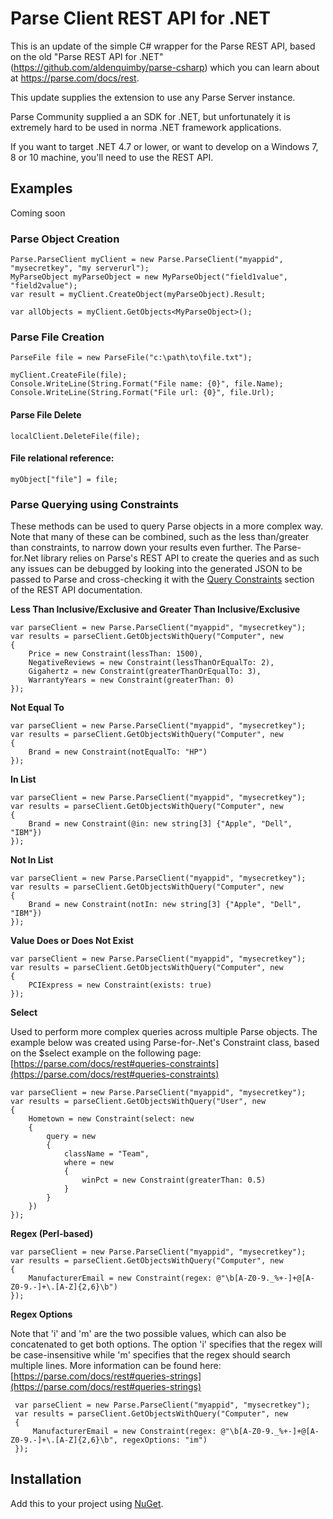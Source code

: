 # Parse Client REST API for .NET

This is an update of the simple C# wrapper for the Parse REST API, based on the old "Parse REST API for .NET" (https://github.com/aldenquimby/parse-csharp) which you can learn about at https://parse.com/docs/rest.

This update supplies the extension to use any Parse Server instance.

Parse Community supplied a an SDK for .NET, but unfortunately it is extremely hard to be used in norma .NET framework applications.

If you want to target .NET 4.7 or lower, or want to develop on a Windows 7, 8 or 10 machine, you'll need to use the REST API.

## Examples 
Coming soon

### Parse Object Creation

	Parse.ParseClient myClient = new Parse.ParseClient("myappid", "mysecretkey", "my serverurl");
	MyParseObject myParseObject = new MyParseObject("field1value", "field2value");
	var result = myClient.CreateObject(myParseObject).Result;
	
	var allObjects = myClient.GetObjects<MyParseObject>();
    
### Parse File Creation
	ParseFile file = new ParseFile("c:\path\to\file.txt");
	
	myClient.CreateFile(file);
	Console.WriteLine(String.Format("File name: {0}", file.Name);
	Console.WriteLine(String.Format("File url: {0}", file.Url);

#### Parse File Delete
	localClient.DeleteFile(file);
	
#### File relational reference:
	myObject["file"] = file;

### Parse Querying using Constraints

These methods can be used to query Parse objects in a more complex way. Note that many of these can be combined, 
such as the less than/greater than constraints, to narrow down your results even further. The Parse-for.Net library
relies on Parse's REST API to create the queries and as such any issues can be debugged by looking into the generated
JSON to be passed to Parse and cross-checking it with the [Query Constraints](https://parse.com/docs/rest#queries-constraints) 
section of the REST API documentation.
    
**Less Than Inclusive/Exclusive and Greater Than Inclusive/Exclusive**

    var parseClient = new Parse.ParseClient("myappid", "mysecretkey");
    var results = parseClient.GetObjectsWithQuery("Computer", new
    {
        Price = new Constraint(lessThan: 1500),
        NegativeReviews = new Constraint(lessThanOrEqualTo: 2),
        Gigahertz = new Constraint(greaterThanOrEqualTo: 3),
        WarrantyYears = new Constraint(greaterThan: 0)
    });

**Not Equal To**

    var parseClient = new Parse.ParseClient("myappid", "mysecretkey");
    var results = parseClient.GetObjectsWithQuery("Computer", new
    {
        Brand = new Constraint(notEqualTo: "HP")
    });

**In List**

    var parseClient = new Parse.ParseClient("myappid", "mysecretkey");
    var results = parseClient.GetObjectsWithQuery("Computer", new
    {
        Brand = new Constraint(@in: new string[3] {"Apple", "Dell", "IBM"})
    });

**Not In List**

    var parseClient = new Parse.ParseClient("myappid", "mysecretkey");
    var results = parseClient.GetObjectsWithQuery("Computer", new
    {
        Brand = new Constraint(notIn: new string[3] {"Apple", "Dell", "IBM"})
    });

**Value Does or Does Not Exist**

    var parseClient = new Parse.ParseClient("myappid", "mysecretkey");
    var results = parseClient.GetObjectsWithQuery("Computer", new
    {
        PCIExpress = new Constraint(exists: true)
    });
    
**Select**

Used to perform more complex queries across multiple Parse objects. The example below was created using 
Parse-for-.Net's Constraint class, based on the $select example on the following page: [https://parse.com/docs/rest#queries-constraints](https://parse.com/docs/rest#queries-constraints)

    var parseClient = new Parse.ParseClient("myappid", "mysecretkey");
    var results = parseClient.GetObjectsWithQuery("User", new
    {
        Hometown = new Constraint(select: new
        {
            query = new
            {
                className = "Team",
                where = new 
                { 
                    winPct = new Constraint(greaterThan: 0.5)
                }
            }
        })
    });

**Regex (Perl-based)**

    var parseClient = new Parse.ParseClient("myappid", "mysecretkey");
    var results = parseClient.GetObjectsWithQuery("Computer", new
    {
        ManufacturerEmail = new Constraint(regex: @"\b[A-Z0-9._%+-]+@[A-Z0-9.-]+\.[A-Z]{2,6}\b")
    });

 **Regex Options**

Note that 'i' and 'm' are the two possible values, which can also be concatenated to get both options.
The option 'i' specifies that the regex will be case-insensitive while 'm' specifies that the regex 
should search multiple lines. More information can be found here: [https://parse.com/docs/rest#queries-strings](https://parse.com/docs/rest#queries-strings)

     var parseClient = new Parse.ParseClient("myappid", "mysecretkey");
     var results = parseClient.GetObjectsWithQuery("Computer", new
     {
         ManufacturerEmail = new Constraint(regex: @"\b[A-Z0-9._%+-]+@[A-Z0-9.-]+\.[A-Z]{2,6}\b", regexOptions: "im")
     });

## Installation

Add this to your project using <a href="https://www.nuget.org/packages/Parse.Api/" target="_blank">NuGet</a>. 
